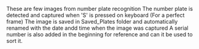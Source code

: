 These are few images from number plate recognition
The number plate is detected and captured when 'S' is pressed on keyboard (For a perfect frame)
The image is saved in Saved_Plates folder and automatically renamed with the date andd time when the image was captured
A serial number is also added in the beginning for reference and can it be used to sort it.
